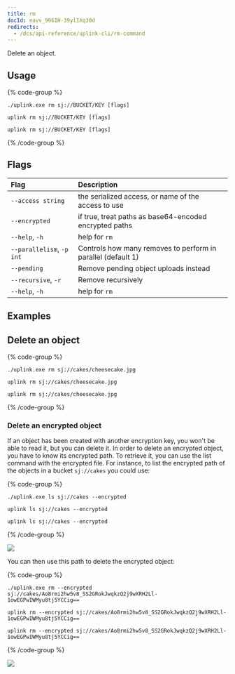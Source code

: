 ```yaml
---
title: rm
docId: eavv_906IH-39ylIXq30d
redirects:
  - /dcs/api-reference/uplink-cli/rm-command
---
```


Delete an object.

## Usage

{% code-group %}

```windows
./uplink.exe rm sj://BUCKET/KEY [flags]
```

```linux
uplink rm sj://BUCKET/KEY [flags]
```

```macos
uplink rm sj://BUCKET/KEY [flags]
```

{% /code-group %}

## Flags

| Flag                        | Description                                                  |
| :-------------------------- | :----------------------------------------------------------- |
| `--access string`           | the serialized access, or name of the access to use          |
| `--encrypted`               | if true, treat paths as base64-encoded encrypted paths       |
| `--help`, `-h`              | help for `rm`                                                |
| `--parallelism`, `-p` `int` | Controls how many removes to perform in parallel (default 1) |
| `--pending`                 | Remove pending object uploads instead                        |
| `--recursive`, `-r`         | Remove recursively                                           |
| `--help`, `-h`              | help for `rm`                                                |

## Examples

## Delete an object

{% code-group %}

```windows
./uplink.exe rm sj://cakes/cheesecake.jpg
```

```linux
uplink rm sj://cakes/cheesecake.jpg
```

```macos
uplink rm sj://cakes/cheesecake.jpg
```

{% /code-group %}

### Delete an encrypted object

If an object has been created with another encryption key, you won't be able to read it, but you can delete it. In order to delete an encrypted object, you have to know its encrypted path. To retrieve it, you can use the list command [](docId:Df-CVmCCHmt6r3_c1PLn4) with the encrypted file. For instance, to list the encrypted path of the objects in a bucket `sj://cakes` you could use:

{% code-group %}

```windows
./uplink.exe ls sj://cakes --encrypted
```

```linux
uplink ls sj://cakes --encrypted
```

```macos
uplink ls sj://cakes --encrypted
```

{% /code-group %}

![](https://archbee-image-uploads.s3.amazonaws.com/kv3plx2xmXcUGcVl4Lttj/H3aTNgsLuQGUyyzoHvuOF_rm-01.png)

You can then use this path to delete the encrypted object:

{% code-group %}

```windows
./uplink.exe rm --encrypted sj://cakes/Ao8rmi2hw5v8_SS2GRokJwqkzQ2j9wXRH2Ll-1owEGPwIWMyu8tj5YCCig==
```

```linux
uplink rm --encrypted sj://cakes/Ao8rmi2hw5v8_SS2GRokJwqkzQ2j9wXRH2Ll-1owEGPwIWMyu8tj5YCCig==
```

```macos
uplink rm --encrypted sj://cakes/Ao8rmi2hw5v8_SS2GRokJwqkzQ2j9wXRH2Ll-1owEGPwIWMyu8tj5YCCig==
```

{% /code-group %}

![](https://archbee-image-uploads.s3.amazonaws.com/kv3plx2xmXcUGcVl4Lttj/312jWiPeE9_7b2PweTHUZ_rm-02.png)
